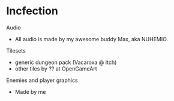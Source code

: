 # Incfection

Audio

- All audio is made by my awesome buddy Max, aka NUHEMIO.

Tilesets 

- generic dungeon pack (Vacaroxa @ Itch)
- other tiles by ?? at OpenGameArt

Enemies and player graphics

- Made by me
